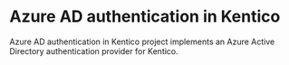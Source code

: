 # Azure AD authentication in Kentico
Azure AD authentication in Kentico project implements an Azure Active Directory authentication provider for Kentico.

